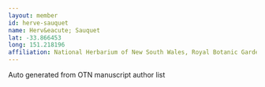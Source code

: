 ```yaml
---
layout: member
id: herve-sauquet
name: Herv&eacute; Sauquet
lat: -33.866453
long: 151.218196
affiliation: National Herbarium of New South Wales, Royal Botanic Gardens and Domain Trust, Sydney, NSW, Australia
---
```


Auto generated from OTN manuscript author list
